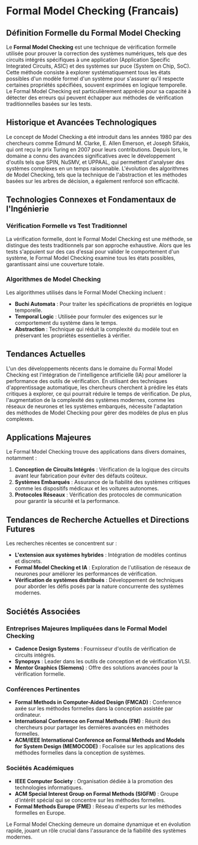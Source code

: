 # Formal Model Checking (Francais)

## Définition Formelle du Formal Model Checking

Le **Formal Model Checking** est une technique de vérification formelle utilisée pour prouver la correction des systèmes numériques, tels que des circuits intégrés spécifiques à une application (Application Specific Integrated Circuits, ASIC) et des systèmes sur puce (System on Chip, SoC). Cette méthode consiste à explorer systématiquement tous les états possibles d'un modèle formel d'un système pour s'assurer qu'il respecte certaines propriétés spécifiées, souvent exprimées en logique temporelle. Le Formal Model Checking est particulièrement apprécié pour sa capacité à détecter des erreurs qui peuvent échapper aux méthodes de vérification traditionnelles basées sur les tests.

## Historique et Avancées Technologiques

Le concept de Model Checking a été introduit dans les années 1980 par des chercheurs comme Edmund M. Clarke, E. Allen Emerson, et Joseph Sifakis, qui ont reçu le prix Turing en 2007 pour leurs contributions. Depuis lors, le domaine a connu des avancées significatives avec le développement d'outils tels que SPIN, NuSMV, et UPPAAL, qui permettent d'analyser des systèmes complexes en un temps raisonnable. L'évolution des algorithmes de Model Checking, tels que la technique de l'abstraction et les méthodes basées sur les arbres de décision, a également renforcé son efficacité.

## Technologies Connexes et Fondamentaux de l'Ingénierie

### Vérification Formelle vs Test Traditionnel

La vérification formelle, dont le Formal Model Checking est une méthode, se distingue des tests traditionnels par son approche exhaustive. Alors que les tests s'appuient sur des cas d'essai pour valider le comportement d'un système, le Formal Model Checking examine tous les états possibles, garantissant ainsi une couverture totale. 

### Algorithmes de Model Checking

Les algorithmes utilisés dans le Formal Model Checking incluent :

- **Buchi Automata** : Pour traiter les spécifications de propriétés en logique temporelle.
- **Temporal Logic** : Utilisée pour formuler des exigences sur le comportement du système dans le temps.
- **Abstraction** : Technique qui réduit la complexité du modèle tout en préservant les propriétés essentielles à vérifier.

## Tendances Actuelles

L'un des développements récents dans le domaine du Formal Model Checking est l'intégration de l'intelligence artificielle (IA) pour améliorer la performance des outils de vérification. En utilisant des techniques d'apprentissage automatique, les chercheurs cherchent à prédire les états critiques à explorer, ce qui pourrait réduire le temps de vérification. De plus, l'augmentation de la complexité des systèmes modernes, comme les réseaux de neurones et les systèmes embarqués, nécessite l'adaptation des méthodes de Model Checking pour gérer des modèles de plus en plus complexes.

## Applications Majeures

Le Formal Model Checking trouve des applications dans divers domaines, notamment :

1. **Conception de Circuits Intégrés** : Vérification de la logique des circuits avant leur fabrication pour éviter des défauts coûteux.
2. **Systèmes Embarqués** : Assurance de la fiabilité des systèmes critiques comme les dispositifs médicaux et les voitures autonomes.
3. **Protocoles Réseaux** : Vérification des protocoles de communication pour garantir la sécurité et la performance.

## Tendances de Recherche Actuelles et Directions Futures

Les recherches récentes se concentrent sur :

- **L'extension aux systèmes hybrides** : Intégration de modèles continus et discrets.
- **Formal Model Checking et IA** : Exploration de l'utilisation de réseaux de neurones pour améliorer les performances de vérification.
- **Vérification de systèmes distribués** : Développement de techniques pour aborder les défis posés par la nature concurrente des systèmes modernes.

## Sociétés Associées

### Entreprises Majeures Impliquées dans le Formal Model Checking

- **Cadence Design Systems** : Fournisseur d'outils de vérification de circuits intégrés.
- **Synopsys** : Leader dans les outils de conception et de vérification VLSI.
- **Mentor Graphics (Siemens)** : Offre des solutions avancées pour la vérification formelle.

### Conférences Pertinentes

- **Formal Methods in Computer-Aided Design (FMCAD)** : Conference axée sur les méthodes formelles dans la conception assistée par ordinateur.
- **International Conference on Formal Methods (FM)** : Réunit des chercheurs pour partager les dernières avancées en méthodes formelles.
- **ACM/IEEE International Conference on Formal Methods and Models for System Design (MEMOCODE)** : Focalisée sur les applications des méthodes formelles dans la conception de systèmes.

### Sociétés Académiques

- **IEEE Computer Society** : Organisation dédiée à la promotion des technologies informatiques.
- **ACM Special Interest Group on Formal Methods (SIGFM)** : Groupe d'intérêt spécial qui se concentre sur les méthodes formelles.
- **Formal Methods Europe (FME)** : Réseau d'experts sur les méthodes formelles en Europe.

Le Formal Model Checking demeure un domaine dynamique et en évolution rapide, jouant un rôle crucial dans l'assurance de la fiabilité des systèmes modernes.
